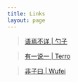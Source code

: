 ```yaml
---
title: Links
layout: page
---
```


>[语焉不详 | 勺子](http://scoopguo.com)

>[有一说一 | Terro](http://dangfan.me)

>[非子曰 | Wufei](http://wufei.me/)